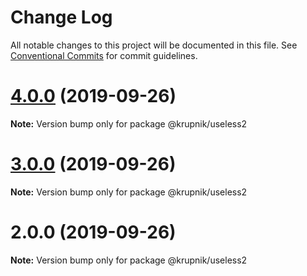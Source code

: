 # Change Log

All notable changes to this project will be documented in this file.
See [Conventional Commits](https://conventionalcommits.org) for commit guidelines.

# [4.0.0](https://github.com/yurikrupniktools/zergs/compare/@krupnik/useless2@3.0.0...@krupnik/useless2@4.0.0) (2019-09-26)

**Note:** Version bump only for package @krupnik/useless2





# [3.0.0](https://github.com/yurikrupniktools/zergs/compare/@krupnik/useless2@2.0.0...@krupnik/useless2@3.0.0) (2019-09-26)

**Note:** Version bump only for package @krupnik/useless2





# 2.0.0 (2019-09-26)

**Note:** Version bump only for package @krupnik/useless2
